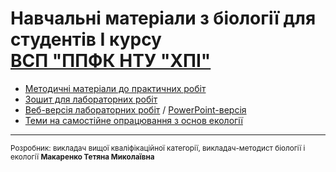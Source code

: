 # Навчальні матеріали з біології для студентів І курсу <br/> [ВСП "ППФК НТУ "ХПІ"](https://sites.google.com/polytechnic.co.cc/main)

* [Методичні матеріали до практичних робіт](https://github.com/SelectPPC/Biology/tree/main/Practice)
* [Зошит для лабораторних робіт](https://github.com/SelectPPC/Biology/tree/main/Notes)
* [Веб-версія лабораторних робіт](https://selectppc.github.io/Biology/) / [PowerPoint-версія](https://github.com/SelectPPC/Biology/blob/main/Labs/%D0%A1%D1%82%D0%B0%D1%80%D1%82.ppsx?raw=true)
* [Теми на самостійне опрацювання з основ екології](https://github.com/SelectPPC/Biology/tree/main/Self)

---
<sub>Розробник: викладач вищої кваліфікаційної категорії, викладач-методист біології і екології **Макаренко Тетяна Миколаївна**</sup>
